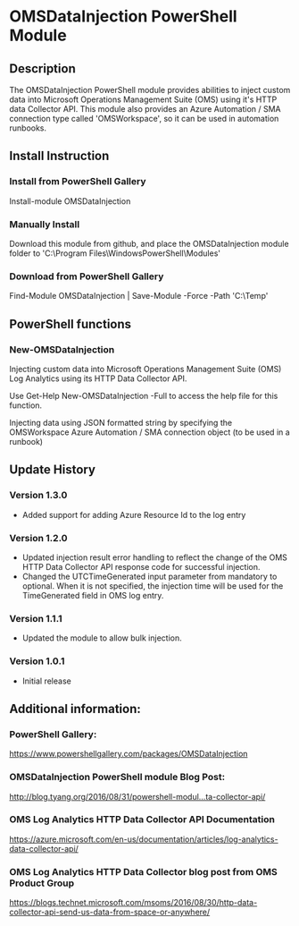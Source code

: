 ﻿# OMSDataInjection PowerShell Module

## Description
The OMSDataInjection PowerShell module provides abilities to inject custom data into Microsoft Operations Management Suite (OMS) using it's HTTP data Collector API. This module also provides an Azure Automation / SMA connection type called 'OMSWorkspace', so it can be used in automation runbooks.

## Install Instruction
### Install from PowerShell Gallery
Install-module OMSDataInjection

### Manually Install
Download this module from github, and place the OMSDataInjection module folder to 'C:\Program Files\WindowsPowerShell\Modules'

### Download from PowerShell Gallery
Find-Module OMSDataInjection | Save-Module -Force -Path 'C:\Temp'

## PowerShell functions
### New-OMSDataInjection
Injecting custom data into Microsoft Operations Management Suite (OMS) Log Analytics using its HTTP Data Collector API.

Use Get-Help New-OMSDataInjection -Full to access the help file for this function.

Injecting data using JSON formatted string by specifying the OMSWorkspace Azure Automation / SMA connection object (to be used in a runbook)

## Update History

### Version 1.3.0

* Added support for adding Azure Resource Id to the log entry

### Version 1.2.0

* Updated injection result error handling to reflect the change of the OMS HTTP Data Collector API response code for successful injection.
* Changed the UTCTimeGenerated input parameter from mandatory to optional. When it is not specified, the injection time will be used for the TimeGenerated field in OMS log entry.

### Version 1.1.1

* Updated the module to allow bulk injection.

### Version 1.0.1

* Initial release

## Additional information:

### PowerShell Gallery:
https://www.powershellgallery.com/packages/OMSDataInjection

### OMSDataInjection PowerShell module Blog Post:
http://blog.tyang.org/2016/08/31/powershell-modul…ta-collector-api/

### OMS Log Analytics HTTP Data Collector API Documentation
https://azure.microsoft.com/en-us/documentation/articles/log-analytics-data-collector-api/

### OMS Log Analytics HTTP Data Collector blog post from OMS Product Group
https://blogs.technet.microsoft.com/msoms/2016/08/30/http-data-collector-api-send-us-data-from-space-or-anywhere/
